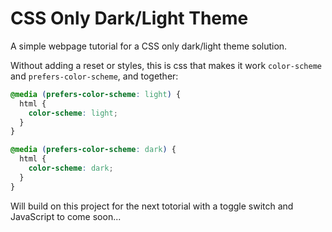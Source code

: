 # CSS Only Dark/Light Theme

A simple webpage tutorial for a CSS only dark/light theme solution.

Without adding a reset or styles, this is css that makes it work `color-scheme` and `prefers-color-scheme`, and together:

```css
@media (prefers-color-scheme: light) {
  html {
    color-scheme: light;
  }
}

@media (prefers-color-scheme: dark) {
  html {
    color-scheme: dark;
  }
}
```

Will build on this project for the next totorial with a toggle switch and JavaScript to come soon...
